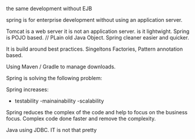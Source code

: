 

the same development without EJB

spring is for enterprise development without using an application server.

Tomcat is a web server it is not an application server. is it lightwight.
Spring is POJO based. // PLain old Java Object.
Spring cleaner easier and quicker.

It is build around best practices. Singeltons Factories, Pattern annotation based.

Using Maven / Gradle to manage downloads.

Spring is solving the following problem:

Spring increases:
- testability
-mainainability
-scalability

Spring reduces the complex of the code and help to focus on the business focus.
Complex code done faster and remove the complexity.

Java using JDBC.
IT is not that pretty




